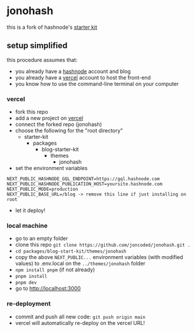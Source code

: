 # jonohash

this is a fork of hashnode's [starter kit](https://github.com/Hashnode/starter-kit#readme)

## setup simplified

this procedure assumes that: 
- you already have a [hashnode](https://hashnode.com) account and blog
- you already have a [vercel](https://vercel.com) account to host the front-end
- you know how to use the command-line terminal on your computer

### vercel

* fork this repo
* add a new project on [vercel](https://vercel.com) 
* connect the forked repo (jonohash)
* choose the following for the "root directory"
  * starter-kit
    * packages
      * blog-starter-kit
        * themes
          * jonohash
* set the environment variables

```
NEXT_PUBLIC_HASHNODE_GQL_ENDPOINT=https://gql.hashnode.com
NEXT_PUBLIC_HASHNODE_PUBLICATION_HOST=yoursite.hashnode.com
NEXT_PUBLIC_MODE=production
NEXT_PUBLIC_BASE_URL=/blog -> remove this line if just installing on root
```

* let it deploy!

### local machine

* go to an empty folder 
* clone this repo `git clone https://github.com/joncoded/jonohash.git .`
* `cd packages/blog-start-kit/themes/jonohash` 
* copy the above `NEXT_PUBLIC...` environment variables (with modified values) to .env.local on the `../themes/jonohash` folder
* `npm install pnpm` (if not already)
* `pnpm install`
* `pnpm dev`
* go to [http://localhost:3000](http://localhost:3000)

### re-deployment

* commit and push all new code: `git push origin main`
* vercel will automatically re-deploy on the vercel URL!